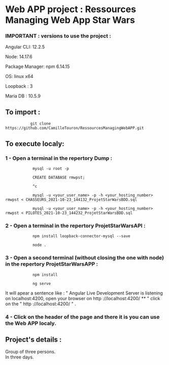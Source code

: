 # Web APP project : Ressources Managing Web App Star Wars
### IMPORTANT : versions to use the project :
Angular CLI: 12.2.5

Node: 14.17.6

Package Manager: npm 6.14.15

OS: linux x64

Loopback : 3

Maria DB :  10.5.9

## To import : 

               git clone https://github.com/CamilleTouron/RessourcesManagingWebAPP.git


## To execute localy: 
### 1 - Open a terminal in the repertory Dump :
                
                mysql -u root -p
                
                CREATE DATABASE rmwpst;
                
                ^c
                
                mysql -u <your_user_name> -p -h <your_hosting_number> rmwpst < CHASSEURS_2021-10-23_144132_ProjetStarWarsBDD.sql
                
                mysql -u <your_user_name> -p -h <your_hosting_number> rmwpst < PILOTES_2021-10-23_144232_ProjetStarWarsBDD.sql
                
                
                
### 2 - Open a terminal in the repertory ProjetStarWarsAPI :

                npm install loopback-connector-mysql --save
                
                node .
                        
### 3 - Open a second terminal (without closing the one with node) in the repertory ProjetStarWarsAPP :
                                
                npm install
                
                ng serve       
                
It will apear a sentence like : " Angular Live Development Server is listening on localhost:4200, open your browser on http ://localhost:4200/ ** " click on the " http ://localhost:4200/ " .

### 4 - Click on the header of the page and there it is you can use the Web APP localy. 

## Project's details :      
  Group of three persons.     
  In three days.  
  

